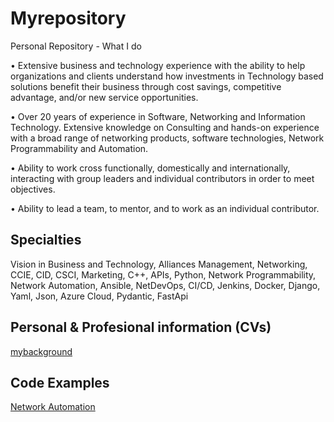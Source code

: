 
# Myrepository

Personal Repository - What I do

• Extensive business and technology experience with the ability to help organizations and clients understand how investments in Technology based solutions benefit their business through cost savings, competitive advantage, and/or new service opportunities.

• Over 20 years of experience in Software, Networking and Information Technology. Extensive knowledge on Consulting and hands-on experience with a broad range of networking products, software technologies, Network Programmability and Automation.

• Ability to work cross functionally, domestically and internationally, interacting with group leaders and individual contributors in order to meet objectives.

• Ability to lead a team, to mentor, and to work as an individual contributor.

## Specialties

Vision in Business and Technology,
Alliances Management,
Networking,
CCIE, CID, CSCI,
Marketing,
C++,
APIs,
Python,
Network Programmability,
Network Automation,
Ansible,
NetDevOps,
CI/CD,
Jenkins,
Docker,
Django,
Yaml,
Json,
Azure Cloud,
Pydantic,
FastApi

## Personal & Profesional information (CVs)

[mybackground](https://github.com/escrimaglia/myrepo/tree/main/Mybackground)

## Code Examples

[Network Automation](https://github.com/escrimaglia/myrepo/tree/main/Network%20Programmability)
